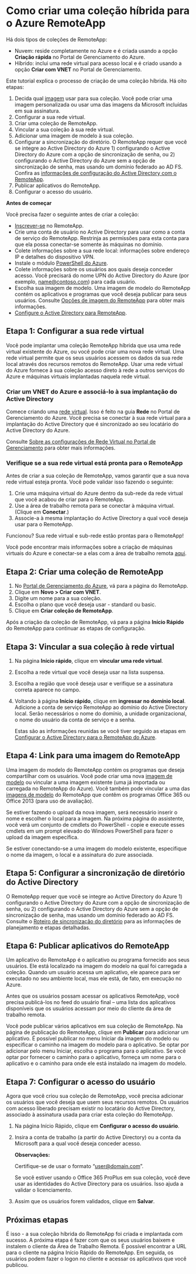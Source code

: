 <properties 
	pageTitle="Como criar uma coleção híbrida para o Azure RemoteApp" 
	description="Aprenda a criar uma implantação de RemoteApp que se conecta à sua rede interna." 
	services="remoteapp" 
	documentationCenter="" 
	authors="lizap" 
	manager="mbaldwin" 
	editor=""/>

<tags 
	ms.service="remoteapp" 
	ms.workload="compute" 
	ms.tgt_pltfrm="na" 
	ms.devlang="na" 
	ms.topic="article" 
	ms.date="05/28/2015" 
	ms.author="elizapo"/>

# Como criar uma coleção híbrida para o Azure RemoteApp

Há dois tipos de coleções de RemoteApp:

- Nuvem: reside completamente no Azure e é criada usando a opção **Criação rápida** no Portal de Gerenciamento do Azure.  
- Híbrido: inclui uma rede virtual para acesso local e é criado usando a opção **Criar com VNET** no Portal de Gerenciamento.

Este tutorial explica o processo de criação de uma coleção híbrida. Há oito etapas:

1.	Decida qual [imagem](remoteapp-imageoptions.md) usar para sua coleção. Você pode criar uma imagem personalizada ou usar uma das imagens da Microsoft incluídas em sua assinatura.
2. Configurar a sua rede virtual.
2.	Criar uma coleção de RemoteApp.
2.	Vincular a sua coleção à sua rede virtual.
3.	Adicionar uma imagem de modelo à sua coleção.
4.	Configurar a sincronização do diretório. O RemoteApp requer que você se integre ao Active Directory do Azure 1) configurando o Active Directory do Azure com a opção de sincronização de senha, ou 2) configurando o Active Directory do Azure sem a opção de sincronização de senha, mas usando um domínio federado ao AD FS. Confira as [informações de configuração do Active Directory com o RemoteApp](remoteapp-ad.md).
5.	Publicar aplicativos do RemoteApp.
6.	Configurar o acesso do usuário.

**Antes de começar**

Você precisa fazer o seguinte antes de criar a coleção:

- [Inscrever-se](http://azure.microsoft.com/services/remoteapp/) no RemoteApp. 
- Crie uma conta de usuário no Active Directory para usar como a conta de serviço do RemoteApp. Restrinja as permissões para esta conta para que ela possa conectar-se somente às máquinas no domínio.
- Colete informações sobre a sua rede local: informações sobre endereço IP e detalhes do dispositivo VPN.
- Instale o módulo [PowerShell do Azure](../install-configure-powershell.md).
- Colete informações sobre os usuários aos quais deseja conceder acesso. Você precisará do nome UPN do Active Directory do Azure (por exemplo, name@contoso.com) para cada usuário.
- Escolha sua imagem de modelo. Uma imagem de modelo do RemoteApp contém os aplicativos e programas que você deseja publicar para seus usuários. Consulte [Opções de imagem do RemoteApp](remoteapp-imageoptions.md) para obter mais informações. 
- [Configure o Active Directory para RemoteApp](remoteapp-ad.md).



## Etapa 1: Configurar a sua rede virtual
Você pode implantar uma coleção RemoteApp híbrida que usa uma rede virtual existente do Azure, ou você pode criar uma nova rede virtual. Uma rede virtual permite que os seus usuários acessem os dados da sua rede local através dos recursos remotos do RemoteApp. Usar uma rede virtual do Azure fornece à sua coleção acesso direto à rede a outros serviços do Azure e máquinas virtuais implantadas naquela rede virtual.

### Criar um VNET do Azure e associá-lo à sua implantação do Active Directory

Comece criando uma [rede virtual](https://msdn.microsoft.com/library/azure/dn631643.aspx). Isso é feito na guia **Rede** no Portal de Gerenciamento do Azure. Você precisa se conectar à sua rede virtual para a implantação do Active Directory que é sincronizado ao seu locatário do Active Directory do Azure.

Consulte [Sobre as configurações de Rede Virtual no Portal de Gerenciamento](https://msdn.microsoft.com/library/azure/jj156074.aspx) para obter mais informações.

### Verifique se a sua rede virtual está pronta para o RemoteApp
Antes de criar a sua coleção de RemoteApp, vamos garantir que a sua nova rede virtual esteja pronta. Você pode validar isso fazendo o seguinte:

1. Crie uma máquina virtual do Azure dentro da sub-rede da rede virtual que você acabou de criar para o RemoteApp.
2. Use a área de trabalho remota para se conectar à máquina virtual. (Clique em **Conectar**.)
3. Associe-a à mesma implantação do Active Directory a qual você deseja usar para o RemoteApp.

Funcionou? Sua rede virtual e sub-rede estão prontas para o RemoteApp!

Você pode encontrar mais informações sobre a criação de máquinas virtuais do Azure e conectar-se a elas com a área de trabalho remota [aqui](https://msdn.microsoft.com/library/azure/jj156003.aspx).

## Etapa 2: Criar uma coleção de RemoteApp ##



1. No [Portal de Gerenciamento do Azure](http://manage.windowsazure.com), vá para a página do RemoteApp.
2. Clique em **Novo > Criar com VNET**.
3. Digite um nome para a sua coleção.
4. Escolha o plano que você deseja usar - standard ou basic.
5. Clique em **Criar coleção de RemoteApp**.

Após a criação da coleção de RemoteApp, vá para a página **Início Rápido** do RemoteApp para continuar as etapas de configuração.

## Etapa 3: Vincular a sua coleção à rede virtual ##

 
1. Na página **Início rápido**, clique em **vincular uma rede virtual**.
2. Escolha a rede virtual que você deseja usar na lista suspensa.
3. Escolha a região que você deseja usar e verifique se a assinatura correta aparece no campo. 
5. Voltando à página **Início rápido**, clique em **ingressar no domínio local**. Adicione a conta de serviço RemoteApp ao domínio do Active Directory local. Serão necessários o nome do domínio, a unidade organizacional, o nome do usuário da conta de serviço e a senha. 

	Estas são as informações reunidas se você tiver seguido as etapas em [Configurar o Active Directory para o RemoteApp do Azure](remoteapp-ad.md).


## Etapa 4: Link para uma imagem do RemoteApp ##

Uma imagem do modelo do RemoteApp contém os programas que deseja compartilhar com os usuários. Você pode criar uma nova [imagem de modelo](remoteapp-imageoptions.md) ou vincular a uma imagem existente (uma já importada ou carregada no RemoteApp do Azure). Você também pode vincular a uma das [imagens de modelo](remoteapp-images.md) do RemoteApp que contêm os programas Office 365 ou Office 2013 (para uso de avaliação).

Se estiver fazendo o upload da nova imagem, será necessário inserir o nome e escolher o local para a imagem. Na próxima página do assistente, você verá um conjunto de cmdlets do PowerShell - copie e execute esses cmdlets em um prompt elevado do Windows PowerShell para fazer o upload da imagem específica.

Se estiver conectando-se a uma imagem do modelo existente, especifique o nome da imagem, o local e a assinatura do zure associada.



## Etapa 5: Configurar a sincronização de diretório do Active Directory ##

O RemoteApp requer que você se integre ao Active Directory do Azure 1) configurando o Active Directory do Azure com a opção de sincronização de senha, ou 2) configurando o Active Directory do Azure sem a opção de sincronização de senha, mas usando um domínio federado ao AD FS. Consulte o [Roteiro de sincronização do diretório](http://msdn.microsoft.com//library/azure/hh967642.aspx) para as informações de planejamento e etapas detalhadas.

## Etapa 6: Publicar aplicativos do RemoteApp ##

Um aplicativo do RemoteApp é o aplicativo ou programa fornecido aos seus usuários. Ele está localizado na imagem do modelo na qual foi carregada a coleção. Quando um usuário acessa um aplicativo, ele aparece para ser executado no seu ambiente local, mas ele está, de fato, em execução no Azure.

Antes que os usuários possam acessar os aplicativos RemoteApp, você precisa publicá-los no feed do usuário final – uma lista dos aplicativos disponíveis que os usuários acessam por meio do cliente da área de trabalho remota.
 
Você pode publicar vários aplicativos em sua coleção de RemoteApp. Na página de publicação do RemoteApp, clique em **Publicar** para adicionar um aplicativo. É possível publicar no menu Iniciar da imagem do modelo ou especificar o caminho na imagem do modelo para o aplicativo. Se optar por adicionar pelo menu Iniciar, escolha o programa para o aplicativo. Se você optar por fornecer o caminho para o aplicativo, forneça um nome para o aplicativo e o caminho para onde ele está instalado na imagem do modelo.

## Etapa 7: Configurar o acesso do usuário ##

Agora que você criou sua coleção de RemoteApp, você precisa adicionar os usuários que você deseja que usem seus recursos remotos. Os usuários com acesso liberado precisam existir no locatário do Active Directory, associado à assinatura usada para criar esta coleção do RemoteApp.

1.	Na página Início Rápido, clique em **Configurar o acesso do usuário**. 
2.	Insira a conta de trabalho (a partir do Active Directory) ou a conta da Microsoft para a qual você deseja conceder acesso.

	**Observações:**

	Certifique-se de usar o formato “user@domain.com”.

	Se você estiver usando o Office 365 ProPlus em sua coleção, você deve usar as identidades do Active Directory para os usuários. Isso ajuda a validar o licenciamento.


3.	Assim que os usuários forem validados, clique em **Salvar**.


## Próximas etapas ##
É isso - a sua coleção híbrida do RemoteApp foi criada e implantada com sucesso. A próxima etapa é fazer com que os seus usuários baixem e instalem o cliente da Área de Trabalho Remota. É possível encontrar a URL para o cliente na página Início Rápido do RemoteApp. Em seguida, os usuários podem fazer o logon no cliente e acessar os aplicativos que você publicou.


 

<!---HONumber=July15_HO2-->